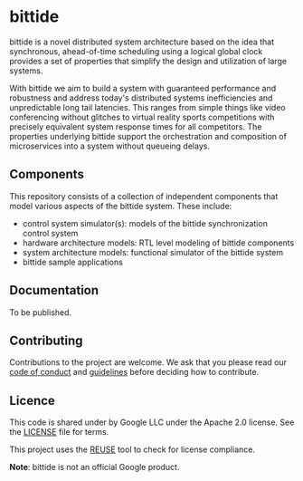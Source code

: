 <!--
SPDX-FileCopyrightText: 2022 Google LLC

SPDX-License-Identifier: Apache-2.0
-->

# bittide

bittide is a novel distributed system architecture based on the idea
that synchronous, ahead-of-time scheduling using a logical global
clock provides a set of properties that simplify the design and
utilization of large systems.

With bittide we aim to build a system with guaranteed performance and
robustness and address today's distributed systems inefficiencies and
unpredictable long tail latencies. This ranges from simple things like
video conferencing without glitches to virtual reality sports
competitions with precisely equivalent system response times for all
competitors. The properties underlying bittide support the
orchestration and composition of microservices into a system without
queueing delays.

## Components

This repository consists of a collection of independent components
that model various aspects of the bittide system. These include:

- control system simulator(s): models of the bittide synchronization
  control system
- hardware architecture models: RTL level modeling of bittide components
- system architecture models: functional simulator of the bittide
  system
- bittide sample applications

## Documentation

To be published.

## Contributing

Contributions to the project are welcome. We ask that you please read
our [code of conduct](docs/code-of-conduct.md) and
[guidelines](docs/contributing.md) before deciding how to contribute.

## Licence

This code is shared under by Google LLC under the Apache 2.0
license. See the [LICENSE](LICENSES/Apache-2.0.txt) file for terms.

This project uses the [REUSE](https://reuse.software/) tool to check for
license compliance.

**Note**: bittide is not an official Google product.
